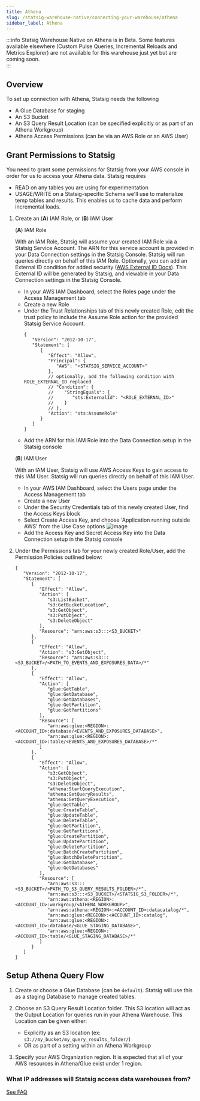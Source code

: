 ```yaml
---
title: Athena
slug: /statsig-warehouse-native/connecting-your-warehouse/athena
sidebar_label: Athena
---
```


:::info
Statsig Warehouse Native on Athena is in Beta. Some features available elsewhere (Custom Pulse Queries, Incremental Reloads and Metrics Explorer) are not available for this warehouse just yet but are coming soon.  
:::


## Overview

To set up connection with Athena, Statsig needs the following

- A Glue Database for staging
- An S3 Bucket
- An S3 Query Result Location (can be specified explicitly or as part of an Athena Workgroup)
- Athena Access Permissions (can be via an AWS Role or an AWS User)

## Grant Permissions to Statsig

You need to grant some permissions for Statsig from your AWS console in order for us to access your Athena data. Statsig requires
 - READ on any tables you are using for experimentation
 - USAGE/WRITE on a Statsig-specific Schema we'll use to materialize temp tables and results. This enables us to cache data and perform incremental loads. 


1. Create an (**A**) IAM Role, or (**B**) IAM User

   (**A**) IAM Role

   With an IAM Role, Statsig will assume your created IAM Role via a Statsig Service Account. The ARN for this service account is provided in your Data Connection settings in the Statsig Console. Statsig will run queries directly on behalf of this IAM Role. Optionally, you can add an External ID condition for added security ([AWS External ID Docs](https://aws.amazon.com/blogs/security/how-to-use-external-id-when-granting-access-to-your-aws-resources/)). This External ID will be generated by Statsig, and viewable in your Data Connection settings in the Statsig Console.
      - In your AWS IAM Dashboard, select the Roles page under the Access Management tab
      - Create a new Role
      - Under the Trust Relationships tab of this newly created Role, edit the trust policy to include the Assume Role action for the provided Statsig Service Account.
        ```
        {
           "Version": "2012-10-17",
           "Statement": [
              {
                 "Effect": "Allow",
                 "Principal": {
                    "AWS": "<STATSIG_SERVICE_ACCOUNT>"
                 },
                 // optionally, add the following condition with ROLE_EXTERNAL_ID replaced
                 // "Condition": {
                 //    "StringEquals": {
                 //       "sts:ExternalId": "<ROLE_EXTERNAL_ID>"
                 //    }
                 // },
                 "Action": "sts:AssumeRole"
              }
           ]
        }
        ```
      - Add the ARN for this IAM Role into the Data Connection setup in the Statsig console

   (**B**) IAM User

   With an IAM User, Statsig will use AWS Access Keys to gain access to this IAM User. Statsig will run queries directly on behalf of this IAM User.
      - In your AWS IAM Dashboard, select the Users page under the Access Management tab
      - Create a new User
      - Under the Security Credentials tab of this newly created User, find the Access Keys block
      - Select Create Access Key, and choose 'Application running outside AWS' from the Use Case options
   ![image](https://github.com/statsig-io/docs/assets/152932686/c0f762fe-2963-45ca-9424-5399671d53e5)
      - Add the Access Key and Secret Access Key into the Data Connection setup in the Statsig console

3. Under the Permissions tab for your newly created Role/User, add the Permission Policies outlined below:
   ```
   {
      "Version": "2012-10-17",
      "Statement": [
         {
            "Effect": "Allow",
            "Action": [
               "s3:ListBucket",
               "s3:GetBucketLocation",
               "s3:GetObject",
               "s3:PutObject",
               "s3:DeleteObject"
            ],
            "Resource": "arn:aws:s3:::<S3_BUCKET>"
         },
         {
            "Effect": "Allow",
            "Action": "s3:GetObject",
            "Resource": "arn:aws:s3:::<S3_BUCKET>/<PATH_TO_EVENTS_AND_EXPOSURES_DATA>/*"
         },
         {
            "Effect": "Allow",
            "Action": [
               "glue:GetTable",
               "glue:GetDatabase",
               "glue:GetDatabases",
               "glue:GetPartition",
               "glue:GetPartitions"
            ],
            "Resource": [
               "arn:aws:glue:<REGION>:<ACCOUNT_ID>:database/<EVENTS_AND_EXPOSURES_DATABASE>",
               "arn:aws:glue:<REGION>:<ACCOUNT_ID>:table/<EVENTS_AND_EXPOSURES_DATABASE>/*"
            ]
         },
         {
            "Effect": "Allow",
            "Action": [
               "s3:GetObject",
               "s3:PutObject",
               "s3:DeleteObject",
               "athena:StartQueryExecution",
               "athena:GetQueryResults",
               "athena:GetQueryExecution",
               "glue:GetTable",
               "glue:CreateTable",
               "glue:UpdateTable",
               "glue:DeleteTable",
               "glue:GetPartition",
               "glue:GetPartitions",
               "glue:CreatePartition",
               "glue:UpdatePartition",
               "glue:DeletePartition",
               "glue:BatchCreatePartition",
               "glue:BatchDeletePartition",
               "glue:GetDatabase",
               "glue:GetDatabases"
            ],
            "Resource": [
               "arn:aws:s3:::<S3_BUCKET>/<PATH_TO_S3_QUERY_RESULTS_FOLDER>/*",
               "arn:aws:s3:::<S3_BUCKET>/<STATSIG_S3_FOLDER>/*",
               "arn:aws:athena:<REGION>:<ACCOUNT_ID>:workgroup/<ATHENA_WORKGROUP>",
               "arn:aws:athena:<REGION>:<ACCOUNT_ID>:datacatalog/*",
               "arn:aws:glue:<REGION>:<ACCOUNT_ID>:catalog",
               "arn:aws:glue:<REGION>:<ACCOUNT_ID>:database/<GLUE_STAGING_DATABASE>",
               "arn:aws:glue:<REGION>:<ACCOUNT_ID>:table/<GLUE_STAGING_DATABASE>/*"
            ]
         }
      ]
   }
   ```

## Setup Athena Query Flow

1. Create or choose a Glue Database (can be `default`). Statsig will use this as a staging Database to manage created tables.

2. Choose an S3 Query Result Location folder. This S3 location will act as the Output Location for queries run in your Athena Warehouse. This Location can be given either:
   - Explicitly as an S3 location (ex: `s3://my_bucket/my_query_results_folder/`)
   - OR as part of a setting within an Athena Workgroup

3. Specify your AWS Organization region. It is expected that all of your AWS resources in Athena/Glue exist under 1 region.

### What IP addresses will Statsig access data warehouses from?

[See FAQ](/data-warehouse-ingestion/faq#what-ip-addresses-will-statsig-access-data-warehouses-from)
